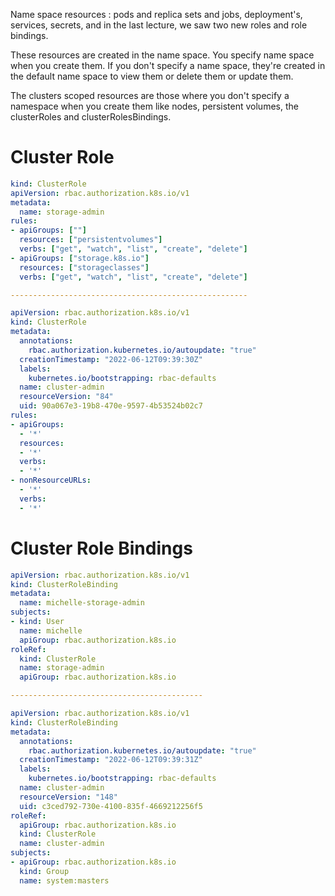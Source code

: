 Name space resources : pods and replica sets and jobs, deployment's, services, secrets, and in the last lecture, we saw two new roles and role bindings.

These resources are created in the name space. You specify name space when you create them. If you don't specify a name space, they're created in the default name space to view them or delete them or update them.


The clusters scoped resources are those where you don't specify a namespace when you create them like nodes, persistent volumes, the clusterRoles and clusterRolesBindings.


# **Cluster Role**
```yaml
kind: ClusterRole
apiVersion: rbac.authorization.k8s.io/v1
metadata:
  name: storage-admin
rules:
- apiGroups: [""]
  resources: ["persistentvolumes"]
  verbs: ["get", "watch", "list", "create", "delete"]
- apiGroups: ["storage.k8s.io"]
  resources: ["storageclasses"]
  verbs: ["get", "watch", "list", "create", "delete"]

-----------------------------------------------------

apiVersion: rbac.authorization.k8s.io/v1
kind: ClusterRole
metadata:
  annotations:
    rbac.authorization.kubernetes.io/autoupdate: "true"
  creationTimestamp: "2022-06-12T09:39:30Z"
  labels:
    kubernetes.io/bootstrapping: rbac-defaults
  name: cluster-admin
  resourceVersion: "84"
  uid: 90a067e3-19b8-470e-9597-4b53524b02c7
rules:
- apiGroups:
  - '*'
  resources:
  - '*'
  verbs:
  - '*'
- nonResourceURLs:
  - '*'
  verbs:
  - '*'
```

# **Cluster Role Bindings**

```yaml
apiVersion: rbac.authorization.k8s.io/v1
kind: ClusterRoleBinding
metadata:
  name: michelle-storage-admin
subjects:
- kind: User
  name: michelle
  apiGroup: rbac.authorization.k8s.io
roleRef:
  kind: ClusterRole
  name: storage-admin
  apiGroup: rbac.authorization.k8s.io

-------------------------------------------

apiVersion: rbac.authorization.k8s.io/v1
kind: ClusterRoleBinding
metadata:
  annotations:
    rbac.authorization.kubernetes.io/autoupdate: "true"
  creationTimestamp: "2022-06-12T09:39:31Z"
  labels:
    kubernetes.io/bootstrapping: rbac-defaults
  name: cluster-admin
  resourceVersion: "148"
  uid: c3ced792-730e-4100-835f-4669212256f5
roleRef:
  apiGroup: rbac.authorization.k8s.io
  kind: ClusterRole
  name: cluster-admin
subjects:
- apiGroup: rbac.authorization.k8s.io
  kind: Group
  name: system:masters
```